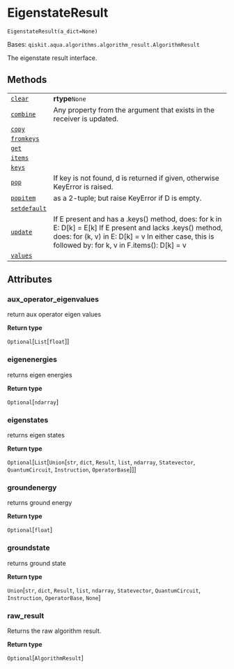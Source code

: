 # EigenstateResult



`EigenstateResult(a_dict=None)`

Bases: `qiskit.aqua.algorithms.algorithm_result.AlgorithmResult`

The eigenstate result interface.

## Methods

|                                                                                                                                                                                  |                                                                                                                                                                                                                      |
| -------------------------------------------------------------------------------------------------------------------------------------------------------------------------------- | -------------------------------------------------------------------------------------------------------------------------------------------------------------------------------------------------------------------- |
| [`clear`](qiskit.chemistry.results.EigenstateResult.clear#qiskit.chemistry.results.EigenstateResult.clear "qiskit.chemistry.results.EigenstateResult.clear")                     | **rtype**`None`                                                                                                                                                                                                      |
| [`combine`](qiskit.chemistry.results.EigenstateResult.combine#qiskit.chemistry.results.EigenstateResult.combine "qiskit.chemistry.results.EigenstateResult.combine")             | Any property from the argument that exists in the receiver is updated.                                                                                                                                               |
| [`copy`](qiskit.chemistry.results.EigenstateResult.copy#qiskit.chemistry.results.EigenstateResult.copy "qiskit.chemistry.results.EigenstateResult.copy")                         |                                                                                                                                                                                                                      |
| [`fromkeys`](qiskit.chemistry.results.EigenstateResult.fromkeys#qiskit.chemistry.results.EigenstateResult.fromkeys "qiskit.chemistry.results.EigenstateResult.fromkeys")         |                                                                                                                                                                                                                      |
| [`get`](qiskit.chemistry.results.EigenstateResult.get#qiskit.chemistry.results.EigenstateResult.get "qiskit.chemistry.results.EigenstateResult.get")                             |                                                                                                                                                                                                                      |
| [`items`](qiskit.chemistry.results.EigenstateResult.items#qiskit.chemistry.results.EigenstateResult.items "qiskit.chemistry.results.EigenstateResult.items")                     |                                                                                                                                                                                                                      |
| [`keys`](qiskit.chemistry.results.EigenstateResult.keys#qiskit.chemistry.results.EigenstateResult.keys "qiskit.chemistry.results.EigenstateResult.keys")                         |                                                                                                                                                                                                                      |
| [`pop`](qiskit.chemistry.results.EigenstateResult.pop#qiskit.chemistry.results.EigenstateResult.pop "qiskit.chemistry.results.EigenstateResult.pop")                             | If key is not found, d is returned if given, otherwise KeyError is raised.                                                                                                                                           |
| [`popitem`](qiskit.chemistry.results.EigenstateResult.popitem#qiskit.chemistry.results.EigenstateResult.popitem "qiskit.chemistry.results.EigenstateResult.popitem")             | as a 2-tuple; but raise KeyError if D is empty.                                                                                                                                                                      |
| [`setdefault`](qiskit.chemistry.results.EigenstateResult.setdefault#qiskit.chemistry.results.EigenstateResult.setdefault "qiskit.chemistry.results.EigenstateResult.setdefault") |                                                                                                                                                                                                                      |
| [`update`](qiskit.chemistry.results.EigenstateResult.update#qiskit.chemistry.results.EigenstateResult.update "qiskit.chemistry.results.EigenstateResult.update")                 | If E present and has a .keys() method, does: for k in E: D\[k] = E\[k] If E present and lacks .keys() method, does: for (k, v) in E: D\[k] = v In either case, this is followed by: for k, v in F.items(): D\[k] = v |
| [`values`](qiskit.chemistry.results.EigenstateResult.values#qiskit.chemistry.results.EigenstateResult.values "qiskit.chemistry.results.EigenstateResult.values")                 |                                                                                                                                                                                                                      |

## Attributes



### aux\_operator\_eigenvalues

return aux operator eigen values

**Return type**

`Optional`\[`List`\[`float`]]



### eigenenergies

returns eigen energies

**Return type**

`Optional`\[`ndarray`]



### eigenstates

returns eigen states

**Return type**

`Optional`\[`List`\[`Union`\[`str`, `dict`, `Result`, `list`, `ndarray`, `Statevector`, `QuantumCircuit`, `Instruction`, `OperatorBase`]]]



### groundenergy

returns ground energy

**Return type**

`Optional`\[`float`]



### groundstate

returns ground state

**Return type**

`Union`\[`str`, `dict`, `Result`, `list`, `ndarray`, `Statevector`, `QuantumCircuit`, `Instruction`, `OperatorBase`, `None`]



### raw\_result

Returns the raw algorithm result.

**Return type**

`Optional`\[`AlgorithmResult`]
